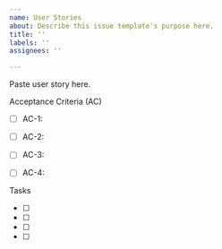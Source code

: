 ```yaml
---
name: User Stories
about: Describe this issue template's purpose here.
title: ''
labels: ''
assignees: ''

---
```


Paste user story here.

Acceptance Criteria (AC)

- [ ] AC-1: 

- [ ] AC-2: 

- [ ] AC-3: 

- [ ] AC-4: 

Tasks

- [ ] 
- [ ] 
- [ ] 
- [ ]
